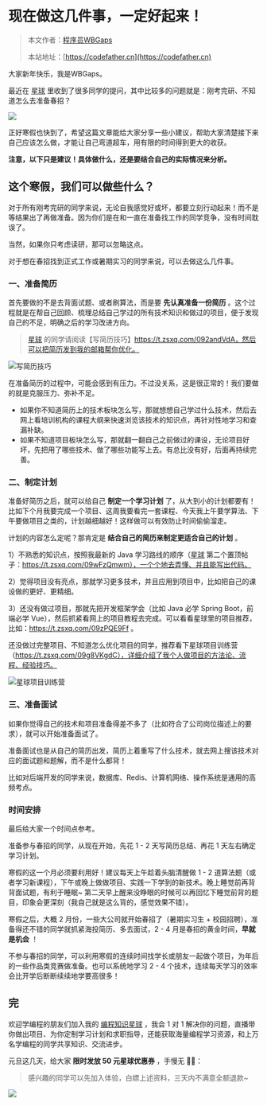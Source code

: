 # 现在做这几件事，一定好起来！

> 本文作者：[程序员WBGaps](https://yuyuanweb.feishu.cn/wiki/Abldw5WkjidySxkKxU2cQdAtnah)
>
> 本站地址：[https://codefather.cn](https://codefather.cn)

大家新年快乐，我是WBGaps。

最近在 [星球](https://mp.weixin.qq.com/s?__biz=MzI1NDczNTAwMA==&mid=2247524980&idx=2&sn=9ddcdb6c52aa096ed4c5ad0ced946a7d&chksm=e9c28583deb50c95f3c2665713a8bbc372c68332b3bfb846cf4b23af3f1cc07164832a291335&token=689599617&lang=zh_CN&scene=21#wechat_redirect) 里收到了很多同学的提问，其中比较多的问题就是：刚考完研、不知道怎么去准备春招？

![](https://pic.yupi.icu/5563/202311051544413.png)

正好寒假也快到了，希望这篇文章能给大家分享一些小建议，帮助大家清楚接下来自己应该怎么做，才能让自己弯道超车，用有限的时间得到更大的收获。

**注意，以下只是建议！具体做什么，还是要结合自己的实际情况来分析。**

## 这个寒假，我们可以做些什么？

对于所有刚考完研的同学来说，无论自我感觉好或坏，都要立刻行动起来！而不是等结果出了再做准备。因为你们是在和一直在准备找工作的同学竞争，没有时间耽误了。

当然，如果你只考虑读研，那可以忽略这点。

对于想在春招找到正式工作或暑期实习的同学来说，可以去做这么几件事。

### 一、准备简历

首先要做的不是去背面试题、或者刷算法，而是要 **先认真准备一份简历** 。这个过程就是在帮自己回顾、梳理总结自己学过的所有技术知识和做过的项目，便于发现自己的不足，明确之后的学习改进方向。

> [星球](https://mp.weixin.qq.com/s?__biz=MzI1NDczNTAwMA==&mid=2247524980&idx=2&sn=9ddcdb6c52aa096ed4c5ad0ced946a7d&chksm=e9c28583deb50c95f3c2665713a8bbc372c68332b3bfb846cf4b23af3f1cc07164832a291335&token=689599617&lang=zh_CN&scene=21#wechat_redirect) 的同学请阅读【写简历技巧】https://t.zsxq.com/092andVdA，然后可以把简历发到我的邮箱帮你优化。

![](https://pic.yupi.icu/5563/202311051544644.png)写简历技巧

在准备简历的过程中，可能会感到有压力。不过没关系，这是很正常的！我们要做的就是克服压力、弥补不足。

- 如果你不知道简历上的技术板块怎么写，那就想想自己学过什么技术，然后去网上看培训机构的课程大纲来快速浏览该技术的知识点，再针对性地学习和查漏补缺。
- 如果不知道项目板块怎么写，那就翻一翻自己之前做过的课设，无论项目好坏，先把用了哪些技术、做了哪些功能写上去。有总比没有好，后面再持续完善。

### 二、制定计划

准备好简历之后，就可以给自己 **制定一个学习计划** 了，从大到小的计划都要有！比如下个月我要完成一个项目、这周我要看完一套课程、今天我上午要学算法、下午要做项目之类的，计划越细越好！这样做可以有效防止时间偷偷溜走。

计划的内容怎么定呢？那肯定是 **结合自己的简历来制定更适合自己的计划** 。

1）不熟悉的知识点，按照我最新的 Java 学习路线的顺序（[星球](https://mp.weixin.qq.com/s?__biz=MzI1NDczNTAwMA==&mid=2247524980&idx=2&sn=9ddcdb6c52aa096ed4c5ad0ced946a7d&chksm=e9c28583deb50c95f3c2665713a8bbc372c68332b3bfb846cf4b23af3f1cc07164832a291335&token=689599617&lang=zh_CN&scene=21#wechat_redirect) 第二个置顶帖子：https://t.zsxq.com/09wFzQmwm），一个个地去弄懂、并且能写出代码。

2）觉得项目没有亮点，那就学习更多技术，并且应用到项目中，比如把自己的课设做的更好、更精细。

3）还没有做过项目，那就先把开发框架学会（比如 Java 必学 Spring Boot，前端必学 Vue），然后抓紧看网上的项目教程去完成。可以看看星球里的项目推荐，比如：https://t.zsxq.com/09zPQE9Ff 。

还没做过完整项目、不知道怎么优化项目的同学，推荐看下星球项目训练营（https://t.zsxq.com/09g8VKgdC），详细介绍了我个人做项目的方法论、流程、经验技巧。

![](https://pic.yupi.icu/5563/202311051544652.png)星球项目训练营

### 三、准备面试

如果你觉得自己的技术和项目准备得差不多了（比如符合了公司岗位描述上的要求），就可以开始准备面试了。

准备面试也是从自己的简历出发，简历上着重写了什么技术，就去网上搜该技术对应的面试题和题解，而不是什么都背！

比如对后端开发的同学来说，数据库、Redis、计算机网络、操作系统是通用的高频考点。

### 时间安排

最后给大家一个时间点参考。

准备参与春招的同学，从现在开始，先花 1 - 2 天写简历总结、再花 1 天左右确定学习计划。

寒假的这一个月必须要利用好！建议每天上午趁着头脑清醒做 1 - 2 道算法题（或者学习新课程），下午或晚上做做项目、实践一下学到的新技术。晚上睡觉前再背背面试题，有利于睡眠~ 第二天早上醒来没睁眼的时候可以再回忆下睡觉前背的题目，印象会更深刻（我自己就是这么背的，感觉效果不错）。

寒假之后，大概 2 月份，一些大公司就开始春招了（暑期实习生 + 校园招聘），准备得还不错的同学就抓紧海投简历、多去面试，2 - 4 月是春招的黄金时间，**早就是机会** ！

不参与春招的同学，可以利用寒假的连续时间找学长或朋友一起做个项目，为年后的一些作品类竞赛做准备。也可以系统地学习 2 - 4 个技术，连续每天学习的效率会比开学后断断续续地学要高很多！

## 完

欢迎学编程的朋友们加入我的 [编程知识星球](https://mp.weixin.qq.com/s?__biz=MzI1NDczNTAwMA==&mid=2247524980&idx=2&sn=9ddcdb6c52aa096ed4c5ad0ced946a7d&chksm=e9c28583deb50c95f3c2665713a8bbc372c68332b3bfb846cf4b23af3f1cc07164832a291335&token=689599617&lang=zh_CN&scene=21#wechat_redirect) ，我会 1 对 1 解决你的问题，直播带你做出项目、为你定制学习计划和求职指导，还能获取海量编程学习资源，和上万名学编程的同学共享知识、交流进步。

元旦这几天，给大家 **限时发放 50 元星球优惠券** ，手慢无 ✋🏻：

> 感兴趣的同学可以先加入体验，白嫖上述资料，三天内不满意全额退款~

![](https://pic.yupi.icu/5563/202311051544481.png)